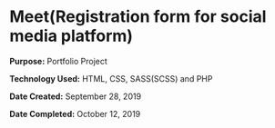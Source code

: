 # Meet(Registration form for social media platform)

**Purpose:** Portfolio Project

**Technology Used:** HTML, CSS, SASS(SCSS) and PHP

**Date Created:** September 28, 2019

**Date Completed:** October 12, 2019